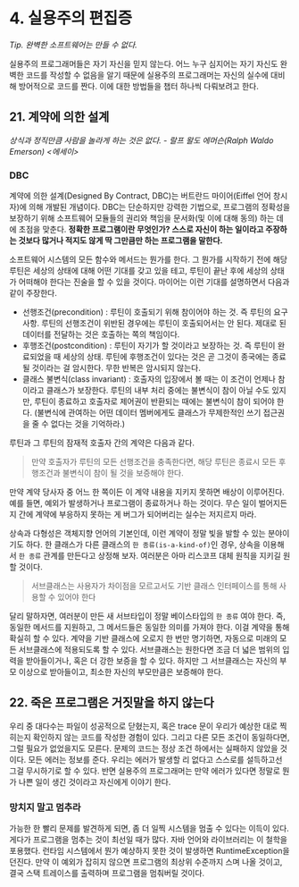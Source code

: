 # 4. 실용주의 편집증
*Tip. 완벽한 소프트웨어는 만들 수 없다.*

실용주의 프로그래머들은 자기 자신을 믿지 않는다. 어느 누구 심지어는 자기 자신도 완벽한 코드를 작성할 수 없음을 알기 때문에 실용주의 프로그래머는 자신의 실수에 대비해 방어적으로 코드를 짠다. 이에 대한 방법들을 챕터 하나씩 다뤄보려고 한다.

## 21. 계약에 의한 설계

*상식과 정직만큼 사람을 놀라게 하는 것은 없다. - 랄프 왈도 에머슨(Ralph Waldo Emerson) <에세이>*

### DBC

계약에 의한 설계(Designed By Contract, DBC)는 버트란드 마이어(Eiffel 언어 창시자)에 의해 개발된 개념이다. DBC는 단순하지만 강력한 기법으로, 프로그램의 정확성을 보장하기 위해 소프트웨어 모듈들의 권리와 책임을 문서화(및 이에 대해 동의) 하는 데에 초점을 맞춘다. **정확한 프로그램이란 무엇인가? 스스로 자신이 하는 일이라고 주장하는 것보다 많거나 적지도 않게 딱 그만큼만 하는 프로그램을 말한다.**

소프트웨어 시스템의 모든 함수와 메서드는 뭔가를 한다. 그 뭔가를 시작하기 전에 해당 루틴은 세상의 상태에 대해 어떤 기대를 갖고 있을 테고, 루틴이 끝난 후에 세상의 상태가 어떠해야 한다는 진술을 할 수 있을 것이다. 마이어는 이런 기대를 설명하면서 다음과 같이 주장한다.

- 선행조건(precondition) : 루틴이 호출되기 위해 참이어야 하는 것. 즉 루틴의 요구사항. 루틴의 선행조건이 위반된 경우에는 루틴이 호출되어서는 안 된다. 제대로 된 데이터를 전달하는 것은 호출하는 쪽의 책임이다.
- 후행조건(postcondition) : 루틴이 자기가 할 것이라고 보장하는 것. 즉 루틴이 완료되었을 때 세상의 상태. 루틴에 후행조건이 있다는 것은 곧 그것이 종국에는 종료될 것이라는 걸 암시한다. 무한 반복은 암시되지 않는다.
- 클래스 불변식(class invariant) : 호출자의 입장에서 볼 때는 이 조건이 언제나 참이라고 클래스가 보장한다. 루틴의 내부 처리 중에는 불변식이 참이 아닐 수도 있지만, 루틴이 종료하고 호출자로 제어권이 반환되는 때에는 불변식이 참이 되어야 한다. (불변식에 관여하는 어떤 데이터 멤버에게도 클래스가 무제한적인 쓰기 접근권을 줄 수 없다는 것을 기억하라.)

루틴과 그 루틴의 잠재적 호출자 간의 계약은 다음과 같다.

> 만약 호출자가 루틴의 모든 선행조건을 충족한다면, 해당 루틴은 종료시 모든 후행조건과 불변식이 참이 될 것을 보증해야 한다.

만약 계약 당사자 중 어느 한 쪽이든 이 계약 내용을 지키지 못하면 배상이 이루어진다. 예를 들면, 예외가 발생하거나 프로그램이 종료하거나 하는 것이다. 무슨 일이 벌어지든지 간에 계약에 부응하지 못하는 게 버그가 되어버리는 실수는 저지르지 마라.

상속과 다형성은 객체지향 언어의 기본인데, 이런 계약이 정말 빛을 발할 수 있는 분야이기도 하다. 한 클래스가 다른 클래스의 `한 종류(is-a-kind-of)`인 경우, 상속을 이용해서 `한 종류` 관계를 만든다고 상정해 보자. 여러분은 아마 리스코프 대체 원칙을 지키길 원할 것이다.

> 서브클래스는 사용자가 차이점을 모르고서도 기반 클래스 인터페이스를 통해 사용할 수 있어야 한다

달리 말하자면, 여러분이 만든 새 서브타입이 정말 베이스타입의 `한 종류` 여야 한다. 즉, 동일한 메서드를 지원하고, 그 메서드들은 동일한 의미를 가져야 한다. 이걸 계약을 통해 확실히 할 수 있다. 계약을 기반 클래스에 오로지 한 번만 명기하면, 자동으로 미래의 모든 서브클래스에 적용되도록 할 수 있다. 서브클래스는 원한다면 조금 더 넓은 범위의 입력을 받아들이거나, 혹은 더 강한 보증을 할 수 있다. 하지만 그 서브클래스는 자신의 부모 이상으로 받아들이고, 최소한 자신의 부모만큼은 보증해야 한다.

## 22. 죽은 프로그램은 거짓말을 하지 않는다

우리 중 대다수는 파일이 성공적으로 닫혔는지, 혹은 trace 문이 우리가 예상한 대로 찍히는지 확인하지 않는 코드를 작성한 경험이 있다. 그리고 다른 모든 조건이 동일하다면, 그럴 필요가 없었을지도 모른다. 문제의 코드는 정상 조건 하에서는 실패하지 않았을 것이다. 모든 에러는 정보를 준다. 우리는 에러가 발생할 리 없다고 스스로를 설득하고선 그걸 무시하기로 할 수 있다. 반면 실용주의 프로그래머는 만약 에러가 있다면 정말로 뭔가 나쁜 일이 생긴 것이라고 자신에게 이야기 한다.

### 망치지 말고 멈추라

가능한 한 빨리 문제를 발견하게 되면, 좀 더 일찍 시스템을 멈출 수 있다는 이득이 있다. 게다가 프로그램을 멈추는 것이 최선일 때가 많다. 자바 언어와 라이브러리는 이 철학을 포용했다. 런타임 시스템에서 뭔가 예상하지 못한 것이 발생하면 RuntimeException을 던진다. 만약 이 예외가 잡히지 않으면 프로그램의 최상위 수준까지 스며 나올 것이고, 결국 스택 트레이스를 출력하며 프로그램을 멈춰버릴 것이다.

